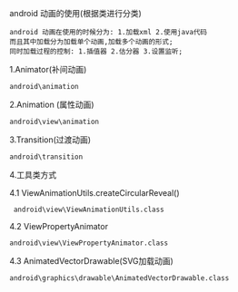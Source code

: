 android 动画的使用(根据类进行分类)

    android 动画在使用的时候分为: 1.加载xml 2.使用java代码
    而且其中加载分为加载单个动画,加载多个动画的形式;
    同时加载过程的控制: 1.插值器 2.估分器 3.设置监听;


1.Animator(补间动画)

    android\animation
    

2.Animation (属性动画)

    android\view\animation

3.Transition(过渡动画)

    android\transition
    

4.工具类方式

4.1 ViewAnimationUtils.createCircularReveal()
        
     android\view\ViewAnimationUtils.class
     
4.2  ViewPropertyAnimator

    android\view\ViewPropertyAnimator.class
    
    
4.3 AnimatedVectorDrawable(SVG加载动画)
    
    android\graphics\drawable\AnimatedVectorDrawable.class







    
  